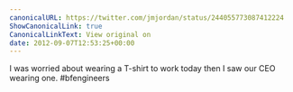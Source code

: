 ```yaml
---
canonicalURL: https://twitter.com/jmjordan/status/244055773087412224
ShowCanonicalLink: true
CanonicalLinkText: View original on
date: 2012-09-07T12:53:25+00:00
---
```

I was worried about wearing a T-shirt to work today then I saw our CEO wearing one. #bfengineers 